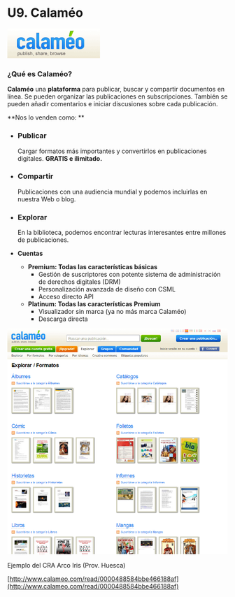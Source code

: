 # U9. Calaméo


[![Calameo Publicar compartir navegar](img/Calameo_logo___Publicar_y_compartir_documentos.png "Calameo Periódico digital")](http://es.calameo.com/ "Ir a Web de Calaméo")


### ¿Qué es Calaméo?

**Calaméo** una **plataforma** para publicar, buscar y compartir documentos en línea. Se pueden organizar las publicaciones en subscripciones. También se pueden añadir comentarios e iniciar discusiones sobre cada publicación.

**Nos lo venden como: **

*   ### Publicar
    
    Cargar formatos más importantes y convertirlos en publicaciones digitales. **GRATIS e ilimitado.**
*   ### Compartir
    
    Publicaciones con una audiencia mundial y podemos incluirlas en nuestra Web o blog.
*   ### Explorar
    
    En la biblioteca, podemos encontrar lecturas interesantes entre millones de publicaciones.
*   **Cuentas**
    *   **Premium: Todas las características básicas**
        *   Gestión de suscriptores con potente sistema de administración de derechos digitales (DRM)
        *   Personalización avanzada de diseño con CSML
        *   Acceso directo API
    *   **Platinum: Todas las características Premium**
        *   Visualizador sin marca (ya no más marca Calaméo)
        *   Descarga directa


![calaméo Explorar](img/calameo.png "Revistas, álbumes, catálogos...")

Ejemplo del CRA Arco Iris (Prov. Huesca)

[http://www.calameo.com/read/0000488584bbe466188af](http://www.calameo.com/read/0000488584bbe466188af)
